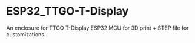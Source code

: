 # ESP32_TTGO-T-Display

An enclosure for TTGO T-Display ESP32 MCU for 3D print + STEP file for customizations.
